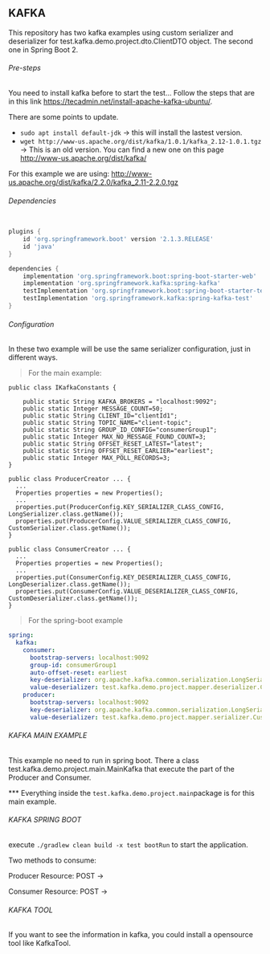 ## KAFKA
This repository has two kafka examples using custom serializer and deserializer for test.kafka.demo.project.dto.ClientDTO object. The second one in Spring Boot 2.

###### Pre-steps
You need to install kafka before to start the test...
Follow the steps that are in this link https://tecadmin.net/install-apache-kafka-ubuntu/.

There are some points to update.
- ```sudo apt install default-jdk``` -> this will install the lastest version.
- ```wget http://www-us.apache.org/dist/kafka/1.0.1/kafka_2.12-1.0.1.tgz``` -> This is an old version. You can find a new one on this page http://www-us.apache.org/dist/kafka/

For this example we are using:
http://www-us.apache.org/dist/kafka/2.2.0/kafka_2.11-2.2.0.tgz


###### Dependencies


```gradle

plugins {
	id 'org.springframework.boot' version '2.1.3.RELEASE'
	id 'java'
}

dependencies {
	implementation 'org.springframework.boot:spring-boot-starter-web'
	implementation 'org.springframework.kafka:spring-kafka'
	testImplementation 'org.springframework.boot:spring-boot-starter-test'
	testImplementation 'org.springframework.kafka:spring-kafka-test'
}
```

###### Configuration
In these two example will be use the same serializer configuration, just in different ways.

> For the main example:
```
public class IKafkaConstants {

    public static String KAFKA_BROKERS = "localhost:9092";
    public static Integer MESSAGE_COUNT=50;
    public static String CLIENT_ID="clientId1";
    public static String TOPIC_NAME="client-topic";
    public static String GROUP_ID_CONFIG="consumerGroup1";
    public static Integer MAX_NO_MESSAGE_FOUND_COUNT=3;
    public static String OFFSET_RESET_LATEST="latest";
    public static String OFFSET_RESET_EARLIER="earliest";
    public static Integer MAX_POLL_RECORDS=3;
}
```
```
public class ProducerCreator ... {
  ...
  Properties properties = new Properties();
  ...
  properties.put(ProducerConfig.KEY_SERIALIZER_CLASS_CONFIG, LongSerializer.class.getName());
  properties.put(ProducerConfig.VALUE_SERIALIZER_CLASS_CONFIG, CustomSerializer.class.getName());
}
```
```
public class ConsumerCreator ... {
  ...
  Properties properties = new Properties();
  ...
  properties.put(ConsumerConfig.KEY_DESERIALIZER_CLASS_CONFIG, LongDeserializer.class.getName());
  properties.put(ConsumerConfig.VALUE_DESERIALIZER_CLASS_CONFIG, CustomDeserializer.class.getName());
}
```

> For the spring-boot example
```yaml
spring:
  kafka:
    consumer:
      bootstrap-servers: localhost:9092
      group-id: consumerGroup1
      auto-offset-reset: earliest
      key-deserializer: org.apache.kafka.common.serialization.LongSerializer
      value-deserializer: test.kafka.demo.project.mapper.deserializer.CustomDeserializer
    producer:
      bootstrap-servers: localhost:9092
      key-deserializer: org.apache.kafka.common.serialization.LongSerializer
      value-deserializer: test.kafka.demo.project.mapper.serializer.CustomSerializer
```

###### KAFKA MAIN EXAMPLE
This example no need to run in spring boot. There a class test.kafka.demo.project.main.MainKafka that execute the part of the Producer and Consumer.

*** Everything inside the ```test.kafka.demo.project.main```package is for this main example.

###### KAFKA SPRING BOOT
execute ```./gradlew clean build -x test bootRun``` to start the application.

Two methods to consume:

Producer Resource:
POST -> 

Consumer Resource:
POST -> 


###### KAFKA TOOL
If you want to see the information in kafka, you could install a opensource tool like KafkaTool.






